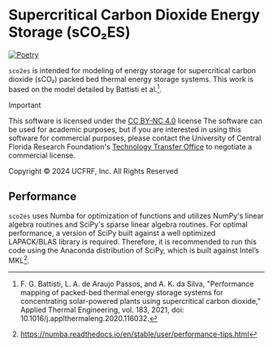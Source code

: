 # Supercritical Carbon Dioxide Energy Storage (sCO₂ES)

[![Poetry](https://img.shields.io/endpoint?url=https://python-poetry.org/badge/v0.json)](https://python-poetry.org/)

`sco2es` is intended for modeling of energy storage for supercritical carbon dioxide (sCO₂) 
packed bed thermal energy storage systems. This work is based on the model detailed by Battisti et al.[^1].

> [!IMPORTANT]
> This software is licensed under the [CC BY-NC 4.0](https://creativecommons.org/licenses/by-nc/4.0/) license 
> The software can be used for academic purposes, but if you are interested in using this
> software for commercial purposes, please contact the University of Central Florida Research Foundation's 
> [Technology Transfer Office](https://tt.research.ucf.edu/) to negotiate a commercial license.
> 
> Copyright © 2024 UCFRF, Inc. All Rights Reserved

## Performance

`sco2es` uses Numba for optimization of functions and utilizes NumPy's linear algebra routines
and SciPy's sparse linear algebra routines. For optimal performance, a version of SciPy built against a well
optimized LAPACK/BLAS library is required. Therefore, it is recommended to run this code using the 
Anaconda distribution of SciPy, which is built against Intel’s MKL[^2].

[^1]: F. G. Battisti, L. A. de Araujo Passos, and A. K. da Silva, "Performance mapping of packed-bed thermal energy 
storage systems for concentrating solar-powered plants using supercritical carbon dioxide," Applied Thermal Engineering, 
vol. 183, 2021, doi: 10.1016/j.applthermaleng.2020.116032.

[^2]: https://numba.readthedocs.io/en/stable/user/performance-tips.html
